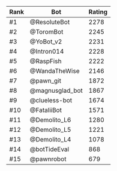Rank|Bot|Rating
---|---|---
#1|@ResoluteBot|2278
#2|@ToromBot|2245
#3|@YoBot_v2|2231
#4|@Intron014|2228
#5|@RaspFish|2222
#6|@WandaTheWise|2146
#7|@pawn_git|1872
#8|@magnusglad_bot|1867
#9|@clueless-bot|1674
#10|@FataliiBot|1571
#11|@Demolito_L6|1280
#12|@Demolito_L5|1221
#13|@Demolito_L4|1078
#14|@botTideEval|868
#15|@pawnrobot|679
